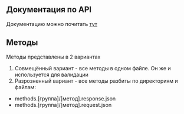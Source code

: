 ## Документация по API

Документацию можно почитать [тут](https://sarafanncom.github.io/JsonSchema/)

## Методы

Методы представлены в 2 вариантах

1. Совмещённый вариант - все методы в одном файле. Он же и используется для валидации
2. Разрозненный вариант - все методы разбиты по директориям и файлам:
  - methods.[группа]/[метод].response.json
  - methods.[группа]/[метод].request.json